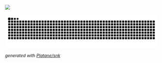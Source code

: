 ![](https://komarev.com/ghpvc/?username=ErgoFriend)

![github contribution grid snake animation](https://raw.githubusercontent.com/ErgoFriend/ErgoFriend/output/github-contribution-grid-snake.svg)

_generated with [Platane/snk](https://github.com/Platane/snk)_
